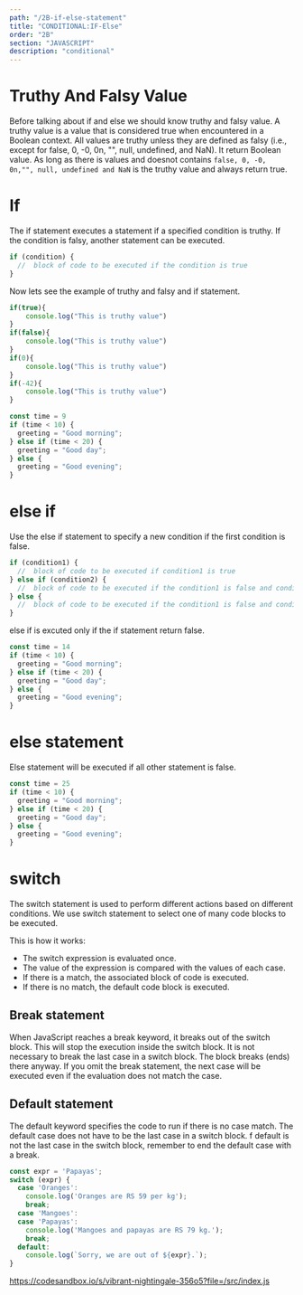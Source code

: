 ```yaml
---
path: "/2B-if-else-statement"
title: "CONDITIONAL:IF-Else"
order: "2B"
section: "JAVASCRIPT"
description: "conditional"
---
```


# Truthy And Falsy Value 

Before talking about if and else we should know truthy and falsy value. A truthy value is a value that is considered true when encountered in a Boolean context. All values are truthy unless they are defined as falsy (i.e., except for false, 0, -0, 0n, "", null, undefined, and NaN). It return Boolean value. As long as there is values and doesnot contains `false, 0, -0, 0n,"", null, undefined and NaN` is the truthy value and always return true.

# If
The if statement executes a statement if a specified condition is truthy. If the condition is falsy, another statement can be executed.

```js
if (condition) {
  //  block of code to be executed if the condition is true
}
```
Now lets see the example of truthy and falsy and if statement.

```js
if(true){
    console.log("This is truthy value")
}
if(false){
    console.log("This is truthy value")
}
if(0){
    console.log("This is truthy value")
}
if(-42){
    console.log("This is truthy value")
}
```
```js
const time = 9
if (time < 10) {
  greeting = "Good morning";
} else if (time < 20) {
  greeting = "Good day";
} else {
  greeting = "Good evening";
}
```
# else if
Use the else if statement to specify a new condition if the first condition is false.

```js
if (condition1) {
  //  block of code to be executed if condition1 is true
} else if (condition2) {
  //  block of code to be executed if the condition1 is false and condition2 is true
} else {
  //  block of code to be executed if the condition1 is false and condition2 is false
}
```
else if is excuted only if the if statement return false.
```js
const time = 14
if (time < 10) {
  greeting = "Good morning";
} else if (time < 20) {
  greeting = "Good day";
} else {
  greeting = "Good evening";
}
```

# else statement

Else statement will be executed if all other statement is false.

```js
const time = 25
if (time < 10) {
  greeting = "Good morning";
} else if (time < 20) {
  greeting = "Good day";
} else {
  greeting = "Good evening";
}
```

# switch  

The switch statement is used to perform different actions based on different conditions. We use switch statement to select one of many code blocks to be executed.

This is how it works:

- The switch expression is evaluated once.
- The value of the expression is compared with the values of each case.
- If there is a match, the associated block of code is executed.
- If there is no match, the default code block is executed.

## Break statement

When JavaScript reaches a break keyword, it breaks out of the switch block.
This will stop the execution inside the switch block.
It is not necessary to break the last case in a switch block. The block breaks (ends) there anyway. If you omit the break statement, the next case will be executed even if the evaluation does not match the case.

## Default statement

The default keyword specifies the code to run if there is no case match. The default case does not have to be the last case in a switch block. f default is not the last case in the switch block, remember to end the default case with a break.

```js
const expr = 'Papayas';
switch (expr) {
  case 'Oranges':
    console.log('Oranges are RS 59 per kg');
    break;
  case 'Mangoes':
  case 'Papayas':
    console.log('Mangoes and papayas are RS 79 kg.');
    break;
  default:
    console.log(`Sorry, we are out of ${expr}.`);
}
```


https://codesandbox.io/s/vibrant-nightingale-356o5?file=/src/index.js